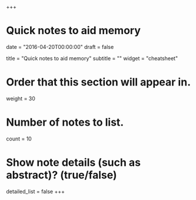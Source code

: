 +++
# Quick notes to aid memory

date = "2016-04-20T00:00:00"
draft = false

title = "Quick notes to aid memory"
subtitle = ""
widget = "cheatsheet"

# Order that this section will appear in.
weight = 30

# Number of notes to list.
count = 10

# Show note details (such as abstract)? (true/false)
detailed_list = false
+++
